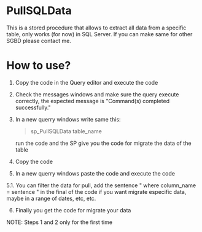 PullSQLData
===========

This is a stored procedure that allows to extract all data from a specific table, only works (for now) in SQL Server.
If you can make same for other SGBD please contact me.


How to use?
===========

1. Copy the code in the Query editor and execute the code
2. Check the messages windows and make sure the query execute correctly, the expected message is "Command(s) completed successfully."
3. In a new querry windows write same this:

    > sp_PullSQLData  table_name
    
    run the code and the SP give you the code for migrate the data of the table

4. Copy the code
5. In a new querry windows paste the code and execute the code

  5.1. You can filter the data for pull, add the sentence " where column_name = sentence " in the final of the code if you         want migrate especific data, maybe in a range of dates, etc, etc.

6. Finally you get the code for migrate your data


NOTE: Steps 1 and 2 only for the first time



